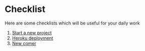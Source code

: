 Checklist
=========

Here are some checklists which will be useful for your daily work

1. [Start a new project](new_project.md)
2. [Heroku deployment](heroku.md)
3. [New comer](new_comers.md)

